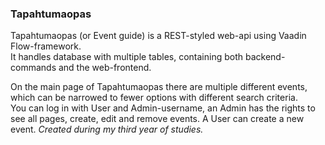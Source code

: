### Tapahtumaopas<br>

Tapahtumaopas (or Event guide) is a REST-styled web-api using Vaadin Flow-framework.<br>
It handles database with multiple tables, containing both backend-commands and the web-frontend.<br>

On the main page of Tapahtumaopas there are multiple different events, which can be narrowed to fewer options with different search criteria.<br>
You can log in with User and Admin-username, an Admin has the rights to see all pages, create, edit and remove events. A User can create a new event.
_Created during my third year of studies._
